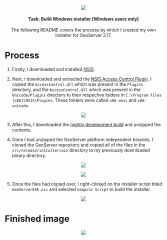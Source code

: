 <p align="center"><img src="https://upload.wikimedia.org/wikipedia/de/3/38/GeoServer_Logo.svg" /></p>
<h4 align="center">Task: Build Windows installer [Windows users only]</h4>
<p align="center">The following README covers the process by which I created my own installer for GeoServer 2.17.</p>

# Process

1. Firstly, I downloaded and installed [NSIS](http://nsis.sourceforge.net/).

2. Next, I downloaded and extracted the [NSIS Access Control Plugin](http://nsis.sourceforge.net/AccessControl_plug-in). I copied the `AccessControl.dll` which was present in the `Plugins` directory, and the `AccessControl.dll` which was present in the `Unicode/Plugins` directory to their respective folders in `C:\Program Files (x86)\NSIS\Plugins`. These folders were called `x86-ansi` and `x86-unicode`.
<p align="center"><img src="https://i.imgur.com/5mYLqa9.png"></p>

3. After this, I downloaded the [nightly development build](https://build.geoserver.org/geoserver/master/geoserver-master-latest-bin.zip) and unzipped the contents.

4. Once I had unzipped the GeoServer platform independent binaries, I cloned the GeoServer repository and copied all of the files in the `src/release/installer/win` directory to my previously downloaded binary directory.

<p align="center"><img src="https://i.imgur.com/A3H6rNz.png"></p>
<p align="center"><img src="https://i.imgur.com/WPCobwW.png"></p>

5. Once the files had copied over, I right-clicked on the installer script titled `GeoServerEXE.nsi` and selected `Compile Script` to build the installer.

<p align="center"><img src="https://i.imgur.com/iS6XFaj.png"></p>

# Finished image
<p align="center"><img src="https://i.imgur.com/EBXTC3z.png"></p>
